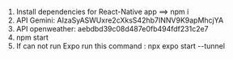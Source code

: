 1. Install dependencies for React-Native app
 ==>   npm i
2.  API Gemini: AIzaSyASWUxre2cXksS42hb7INNV9K9apMhcjYA
3.  API openweather: aebdbd39c08d487e0fb494fdf231c2e7
4. npm start
5. If can not run Expo run this command : npx expo start --tunnel
